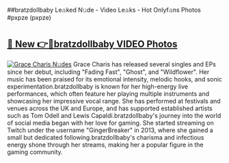 ##bratzdollbaby Le𝚊ked N𝚞de - Video Le𝚊ks - Hot Onlyf𝚊ns Photos #pxpze (pxpze)

# <h2><a href="https://mediaupload.pro?title=bratzdollbaby&ref=9FEB">🔗 New 👉🔴bratzdollbaby VIDEO Photos</a></h2>

[![Grace Charis N𝚞des](https://i.imgur.com/rIISA9y.gif)](https://mediaupload.pro?title=bratzdollbaby&ref=9FEB)
Grace Charis has released several singles and EPs since her debut, including "Fading Fast", "Ghost", and "Wildflower". Her music has been praised for its emotional intensity, melodic hooks, and sonic experimentation.bratzdollbaby is known for her high-energy live performances, which often feature her playing multiple instruments and showcasing her impressive vocal range. She has performed at festivals and venues across the UK and Europe, and has supported established artists such as Tom Odell and Lewis Capaldi.bratzdollbaby's journey into the world of social media began with her love for gaming. She started streaming on Twitch under the username "GingerBreaker" in 2013, where she gained a small but dedicated following.bratzdollbaby's charisma and infectious energy shone through her streams, making her a popular figure in the gaming community.
